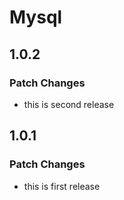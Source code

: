 # Mysql

## 1.0.2

### Patch Changes

- this is second release

## 1.0.1

### Patch Changes

- this is first release
